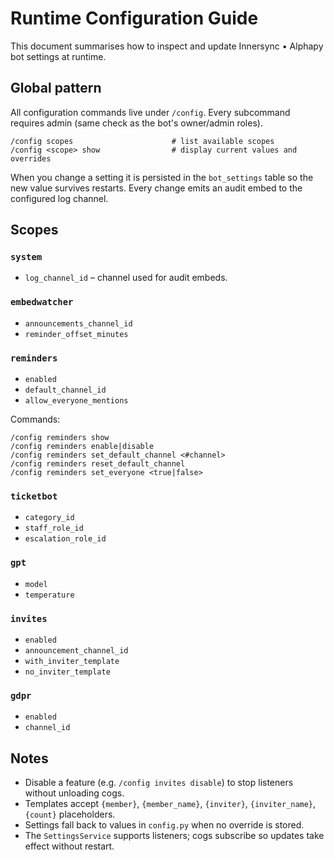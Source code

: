 # Runtime Configuration Guide

This document summarises how to inspect and update Innersync • Alphapy bot settings at runtime.

## Global pattern

All configuration commands live under `/config`. Every subcommand requires admin (same check as the bot's owner/admin roles).

```
/config scopes                      # list available scopes
/config <scope> show                # display current values and overrides
```

When you change a setting it is persisted in the `bot_settings` table so the new value survives restarts. Every change emits an audit embed to the configured log channel.

## Scopes

### `system`
- `log_channel_id` – channel used for audit embeds.

### `embedwatcher`
- `announcements_channel_id`
- `reminder_offset_minutes`

### `reminders`
- `enabled`
- `default_channel_id`
- `allow_everyone_mentions`

Commands:
```
/config reminders show
/config reminders enable|disable
/config reminders set_default_channel <#channel>
/config reminders reset_default_channel
/config reminders set_everyone <true|false>
```

### `ticketbot`
- `category_id`
- `staff_role_id`
- `escalation_role_id`

### `gpt`
- `model`
- `temperature`

### `invites`
- `enabled`
- `announcement_channel_id`
- `with_inviter_template`
- `no_inviter_template`

### `gdpr`
- `enabled`
- `channel_id`

## Notes

- Disable a feature (e.g. `/config invites disable`) to stop listeners without unloading cogs.
- Templates accept `{member}`, `{member_name}`, `{inviter}`, `{inviter_name}`, `{count}` placeholders.
- Settings fall back to values in `config.py` when no override is stored.
- The `SettingsService` supports listeners; cogs subscribe so updates take effect without restart.
